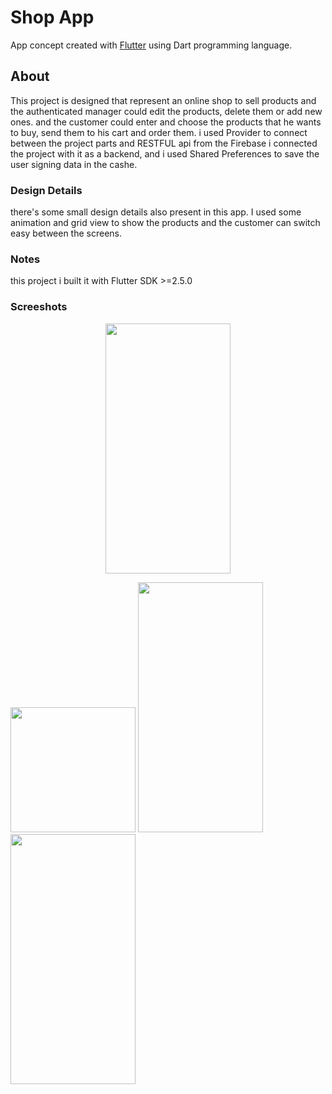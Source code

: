 # Shop App

App concept created with [Flutter](https://flutter.dev/) using Dart programming language.

## About

This project is designed that represent an online shop to sell products and the authenticated manager could edit the products, delete them or add new ones. and the customer could enter and choose the products that he wants to buy, send them to his cart and order them. i used Provider to connect between the project parts and RESTFUL api from the Firebase i connected the project with it as a backend, and i used Shared Preferences to save the user signing data in the cashe.

### Design Details
there's some small design details also present in this app. I used some animation and grid view to show the products and the customer can switch easy between the screens. 

### Notes
this project i built it with Flutter SDK >=2.5.0

### Screeshots

<p align="center">
<img screenshot-1654612679056 src="https://user-images.githubusercontent.com/80913778/172410633-4b19422e-ad17-48f7-9014-87117c02ea75.png" width="200" height="400">
</p>
<img screenshot-1654612813687 src="https://user-images.githubusercontent.com/80913778/172410650-1a83e76b-ad9c-4cbb-a98c-1a766ccbbc63.png" width="200" heigt="400">
<img screenshot-1654612823319 src="https://user-images.githubusercontent.com/80913778/172410680-f1837379-3028-4633-a8a8-9edb59cdfd29.png" width="200" height="400">
<img screenshot-1654612841495 src="https://user-images.githubusercontent.com/80913778/172410704-d1145fa6-88e8-4e5c-ad75-40ad62db1e45.png" width="200" height="400">
<img screenshot-1654612890711 src="https://user-images.githubusercontent.com/80913778/172410734-4b6b2fc2-eaa6-433a-9a2d-bb9c9e2d48d2.png" width="200" height="400>
